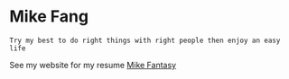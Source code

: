 # Mike Fang
```
Try my best to do right things with right people then enjoy an easy life
```

See my website for my resume [Mike Fantasy](https://www.mike-fang.com)
